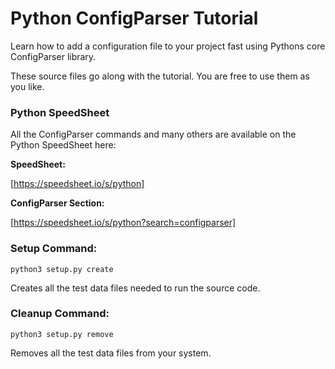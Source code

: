 # Python ConfigParser Tutorial

Learn how to add a configuration file to your project fast using Pythons core ConfigParser library.

These source files go along with the tutorial. You are free to use them as you like.


### Python SpeedSheet

All the ConfigParser commands and many others are available on the Python SpeedSheet here:

**SpeedSheet:**

[https://speedsheet.io/s/python]

**ConfigParser Section:**

[https://speedsheet.io/s/python?search=configparser]




### Setup Command:

	python3 setup.py create
	
Creates all the test data files needed to run the source code.


### Cleanup Command:

	python3 setup.py remove

Removes all the test data files from your system.
